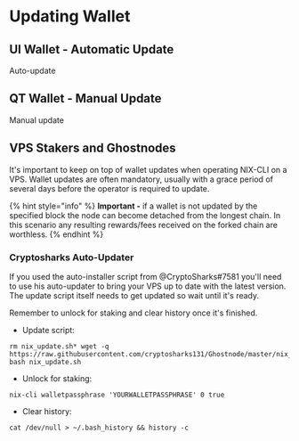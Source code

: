 # Updating Wallet

## **UI Wallet -** Automatic Update

Auto-update

## QT Wallet - Manual Update

Manual update

## VPS Stakers and Ghostnodes

It's important to keep on top of wallet updates when operating NIX-CLI on a VPS. Wallet updates are often mandatory, usually with a grace period of several days before the operator is required to update. 

{% hint style="info" %}
**Important -** if a wallet is not updated by the specified block the node can become detached from the longest chain. In this scenario any resulting rewards/fees received on the forked chain are worthless. 
{% endhint %}

### Cryptosharks Auto-Updater

If you used the auto-installer script from @CryptoSharks\#7581 you'll need to use his auto-updater to bring your VPS up to date with the latest version. The update script itself needs to get updated so wait until it's ready. 

Remember to unlock for staking and clear history once it's finished. 

* Update script: 

```text
rm nix_update.sh* wget -q 
https://raw.githubusercontent.com/cryptosharks131/Ghostnode/master/nix_update.sh 
bash nix_update.sh
```

* Unlock for staking: 

`nix-cli walletpassphrase 'YOURWALLETPASSPHRASE' 0 true` 

* Clear history:

`cat /dev/null > ~/.bash_history && history -c`



